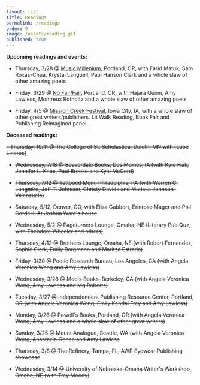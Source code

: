 ```yaml
---
layout: list
title: Readings
permalink: /readings
order: 9
image: /assets/reading.gif
published: true
---
```

**Upcoming readings and events:**

- Thursday, 3/28 @ [Music Millenium](https://www.facebook.com/events/305986816731004), Portland, OR, with Farid  Matuk, Sam Roxas-Chua, Krystal Languell, Paul Hanson Clark and a whole slaw of other amazing poets

- Friday, 3/29 @ [No Fair/Fair](https://nofairfair.com/schedule), Portland, OR, with Hajara Quinn, Amy Lawless, Montreux Rotholtz and a whole slaw of other amazing poets

- Friday, 4/5 @ [Mission Creek Festival](http://missioncreekfestival.com/schedule-2019/), Iowa City, IA, with a whole slaw of other great writers/publishers. Lit Walk Reading, Book Fair and Publishing Reimagined panel.

**Deceased readings:**

  ~~- Thursday, 10/11 @ The College of St. Scholastica, Duluth, MN with [Lupe Linares]~~

- ~~Wednesday, 7/18 @ Beaverdale Books, Des Moines, IA (with Kyle Flak, Jennifer L. Knox, Paul Brooke and Kyle McCord)~~ 

- ~~Thursday, 7/12 @ Tattooed Mom, Philadelphia, PA (with Warren C. Longmire, Jeff T. Johnson, Christy Davids and Marissa Johnson-Valenzuela)~~

- ~~Saturday, 5/12, Denver, CO, with Elisa Gabbert, Erinrose Mager and Phil Cordelli. At Joshua Ware's house~~

- ~~Wednesday, 5/2 @ Pageturners Lounge, Omaha, NE (Literary Pub Quz, with Theodore Wheeler and others)~~

- ~~Thursday, 4/12 @ Brothers Lounge, Omaha, NE (with Robert Fernandez, Sophie Clark, Emily Borgmann and Maritza Estrada)~~

- ~~Friday, 3/30 @ Poetic Research Bureau, Los Angeles, CA (with Angela Veronica Wong and Amy Lawless)~~

- ~~Wednesday, 3/28 @ Moe's Books, Berkeley, CA (with Angela Veronica Wong, Amy Lawless and Mg Roberts)~~

- ~~Tuesday, 3/27 @ Independendent Publishing Resource Center, Portland, OR (with Angela Veronica Wong, Emily Kendal Frey and Amy Lawless)~~

- ~~Monday, 3/26 @ Powell's Books ,Portland, OR (with Angela Veronica Wong, Amy Lawless and a whole slaw of other great writers)~~ 

- ~~Sunday, 3/25 @ Mount Analogue, Seattle, WA (with Angela Veronica Wong, Anastacia-Renee and Amy Lawless~~

- ~~Thursday, 3/8 @ The Refinery, Tampa, FL, AWP Eyewear Publishing showcase~~

- ~~Wednesday, 3/14 @ University of Nebraska-Omaha Writer's Workshop, Omaha, NE (with Trey Moody)~~
